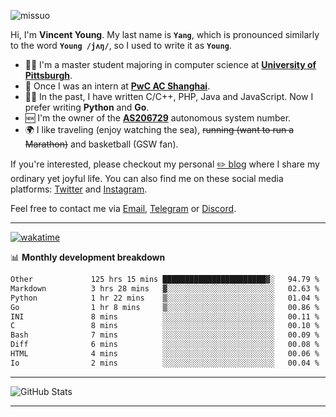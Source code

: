 <p align="left"> <img src="https://komarev.com/ghpvc/?username=missuo&label=Profile%20views&color=0e75b6&style=flat" alt="missuo" /> </p>


Hi, I'm **Vincent Young**. My last name is **`Yang`**, which is pronounced similarly to the word **`Young /jʌŋ/`**, so I used to write it as **`Young`**. 

-  👨‍🎓 I'm a master student majoring in computer science at [**University of Pittsburgh**](https://www.pitt.edu).
-  💼 Once I was an intern at **[PwC AC Shanghai](https://www.linkedin.com/company/pwc-ac-shanghai/)**.
-  👨‍💻 In the past, I have written C/C++, PHP, Java and JavaScript. Now I prefer writing **Python** and **Go**.
-  🆕 I'm the owner of the **[AS206729](https://bgp.tools/AS206729)** autonomous system number.
-  🌍 I like traveling (enjoy watching the sea), ~~running (want to run a Marathon)~~ and basketball (GSW fan).

If you're interested, please checkout my personal [✏️ blog](https://missuo.me/) where I share my ordinary yet joyful life. You can also find me on these social media platforms: [Twitter](https://twitter.com/m1ssuo) and [Instagram](https://www.instagram.com/m1ssuo).

Feel free to contact me via <a href="mailto:i@yyt.moe">Email</a>, [Telegram](https://t.me/missuo) or [Discord](https://discordapp.com/users/missuo#7448).

-------

[![wakatime](https://wakatime.com/badge/user/c13cd961-40ca-417a-afb6-1f9ea8ac295c.svg)](https://wakatime.com/@missuo)

📊 **Monthly development breakdown**
<!--START_SECTION:waka-->

```txt
Other             125 hrs 15 mins ███████████████████████▓░   94.79 %
Markdown          3 hrs 28 mins   ▓░░░░░░░░░░░░░░░░░░░░░░░░   02.63 %
Python            1 hr 22 mins    ▒░░░░░░░░░░░░░░░░░░░░░░░░   01.04 %
Go                1 hr 8 mins     ▒░░░░░░░░░░░░░░░░░░░░░░░░   00.86 %
INI               8 mins          ░░░░░░░░░░░░░░░░░░░░░░░░░   00.11 %
C                 8 mins          ░░░░░░░░░░░░░░░░░░░░░░░░░   00.10 %
Bash              7 mins          ░░░░░░░░░░░░░░░░░░░░░░░░░   00.09 %
Diff              6 mins          ░░░░░░░░░░░░░░░░░░░░░░░░░   00.08 %
HTML              4 mins          ░░░░░░░░░░░░░░░░░░░░░░░░░   00.06 %
Io                2 mins          ░░░░░░░░░░░░░░░░░░░░░░░░░   00.04 %
```

<!--END_SECTION:waka-->

-------

![GitHub Stats](https://github-readme-stats-opal-alpha-76.vercel.app/api?username=missuo&show_icons=true&theme=transparent)

-------

